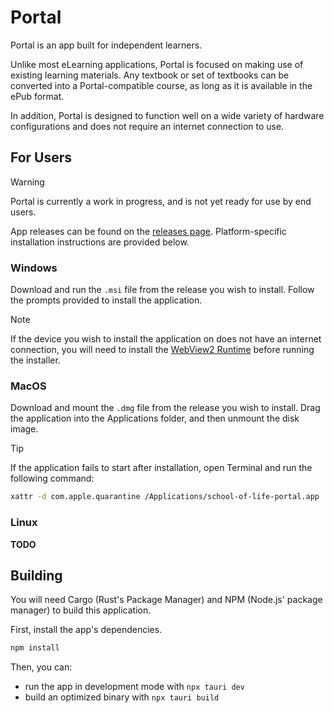 # Portal

Portal is an app built for independent learners.

Unlike most eLearning applications, Portal is focused on making use of existing learning materials. Any textbook or set of textbooks can be converted into a Portal-compatible course, as long as it is available in the ePub format.

In addition, Portal is designed to function well on a wide variety of hardware configurations and does not require an internet connection to use.

## For Users

> [!WARNING]
> Portal is currently a work in progress, and is not yet ready for use by end users.

App releases can be found on the [releases page](https://github.com/School-of-Life-Project/Portal-App/releases/). Platform-specific installation instructions are provided below.

### Windows

Download and run the `.msi` file from the release you wish to install. Follow the prompts provided to install the application.

> [!NOTE]
> If the device you wish to install the application on does not have an internet connection, you will need to install the [WebView2 Runtime](https://developer.microsoft.com/en-us/microsoft-edge/webview2/#download) before running the installer.

### MacOS

Download and mount the `.dmg` file from the release you wish to install. Drag the application into the Applications folder, and then unmount the disk image.

> [!TIP]
> If the application fails to start after installation, open Terminal and run the following command:
>
> ```bash
> xattr -d com.apple.quarantine /Applications/school-of-life-portal.app
> ```

### Linux

**TODO**

## Building

You will need Cargo (Rust's Package Manager) and NPM (Node.js' package manager) to build this application.

First, install the app's dependencies.

```bash
npm install
```

Then, you can:
- run the app in development mode with `npx tauri dev`
- build an optimized binary with `npx tauri build`
